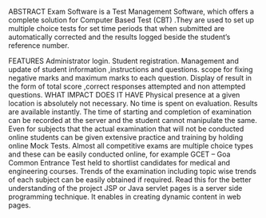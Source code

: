 ABSTRACT
Exam Software is a Test Management Software, which offers a complete solution for Computer Based Test (CBT) .They are used to set up multiple choice tests for set time periods that when submitted are automatically corrected and the results logged beside the student’s reference number.

FEATURES
Administrator login.
Student registration.
Management and update of student information ,instructions and questions.
scope for fixing negative marks and maximum marks to each question.
Display of result in the form of total score ,correct responses attempted and non attempted questions.
WHAT IMPACT DOES IT HAVE
Physical presence at a given location is absolutely not necessary.
No time is spent on evaluation.
Results are available instantly.
The time of starting and completion of examination can be recorded at the server and the student cannot manipulate the same.
Even for subjects that the actual examination that will not be conducted online students can be given extensive practice and training by holding online Mock Tests.
Almost all competitive exams are multiple choice types and these can be easily conducted online, for example GCET – Goa Common Entrance Test held to shortlist candidates for medical and engineering courses.
Trends of the examination including topic wise trends of each subject can be easily obtained if required.
Read this for the better understanding of the project
JSP or Java servlet pages is a server side programming technique. It enables in creating dynamic content in web pages.
